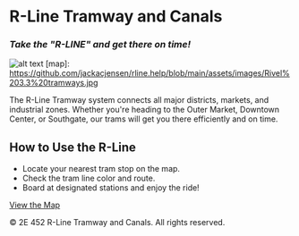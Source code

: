# R-Line Tramway and Canals

### _Take the "R-LINE" and get there on time!_

![alt text](map)
[map]: https://github.com/jackacjensen/rline.help/blob/main/assets/images/Rivel%203.3%20tramways.jpg

The R-Line Tramway system connects all major districts, markets, and industrial zones. Whether you're heading to the Outer Market, Downtown Center, or Southgate, our trams will get you there efficiently and on time.

## How to Use the R-Line

*   Locate your nearest tram stop on the map.
*   Check the tram line color and route.
*   Board at designated stations and enjoy the ride!

[View the Map](https://rline.help/pages/map.html)

© 2E 452 R-Line Tramway and Canals. All rights reserved.
